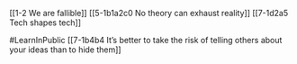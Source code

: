 [[1-2 We are fallible]]
	[[5-1b1a2c0 No theory can exhaust reality]]
		[[7-1d2a5 Tech shapes tech]]

#LearnInPublic 
[[7-1b4b4 It’s better to take the risk of telling others about your ideas than to hide them]]